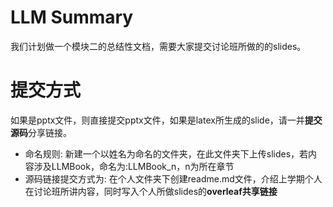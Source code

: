 # LLM Summary
我们计划做一个模块二的总结性文档，需要大家提交讨论班所做的的slides。

# 提交方式
如果是pptx文件，则直接提交pptx文件，如果是latex所生成的slide，请一并**提交源码**分享链接。
- 命名规则: 新建一个以姓名为命名的文件夹，在此文件夹下上传slides，若内容涉及LLMBook，命名为:LLMBook_n，n为所在章节
- 源码链接提交方式为: 在个人文件夹下创建readme.md文件，介绍上学期个人在讨论班所讲内容，同时写入个人所做slides的**overleaf共享链接**
